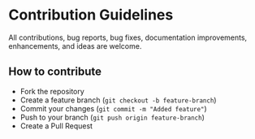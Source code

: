 # Contribution Guidelines

All contributions, bug reports, bug fixes, documentation improvements, enhancements, and ideas are welcome.  

## How to contribute
- Fork the repository  
- Create a feature branch (`git checkout -b feature-branch`)  
- Commit your changes (`git commit -m "Added feature"`)  
- Push to your branch (`git push origin feature-branch`)  
- Create a Pull Request  
